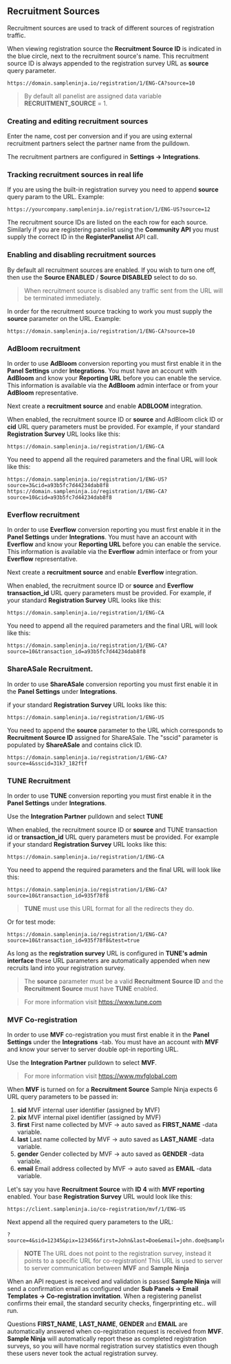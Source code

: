 ## Recruitment Sources

Recruitment sources are used to track of different sources of registration traffic. 

When viewing registration source the **Recruitment Source ID** is indicated in the blue circle, next to the recruitment source's name. This recruitment source ID is always appended to the registration survey URL as **source** query parameter.

```
https://domain.sampleninja.io/registration/1/ENG-CA?source=10
```

> By default all panelist are assigned data variable **RECRUITMENT_SOURCE** = 1.
 
### Creating and editing recruitment sources

Enter the name, cost per conversion and if you are using external recruitment partners select the partner name from the pulldown.

The recruitment partners are configured in **Settings -> Integrations**.

### Tracking recruitment sources in real life

If you are using the built-in registration survey you need to append **source** query param to the URL. Example:

```https://yourcompany.sampleninja.io/registration/1/ENG-US?source=12```

The recruitment source IDs are listed on the each row for each source. Similarly if you are registering panelist using the **Community API** you must supply the correct ID in the **RegisterPanelist** API call.

### Enabling and disabling recruitment sources
By default all recruitment sources are enabled. If you wish to turn one off, then use the **Source ENABLED** / **Source DISABLED** select to do so.

> When recruitment source is disabled any traffic sent from the URL will be terminated immediately.

In order for the recruitment source tracking to work you must supply the **source** parameter on the URL. Example:

```
https://domain.sampleninja.io/registration/1/ENG-CA?source=10
```

### AdBloom recruitment

In order to use **AdBloom** conversion reporting you must first enable it in the **Panel Settings** under **Integrations**. You must have an account with **AdBloom** and know your **Reporting URL** before you can enable the service. This information is available via the **AdBloom** admin interface or from your **AdBloom** representative.

Next create a **recruitment source** and enable **ADBLOOM** integration.

When enabled, the recruitment source ID or **source** and AdBloom click ID or **cid** URL query parameters must be provided. For example, if your standard **Registration Survey** URL looks like this:

```
https://domain.sampleninja.io/registration/1/ENG-CA
```

You need to append all the required parameters and the final URL will look like this:

```
https://domain.sampleninja.io/registration/1/ENG-US?source=3&cid=a93b5fc7d44234dab8f8
https://domain.sampleninja.io/registration/1/ENG-CA?source=10&cid=a93b5fc7d44234dab8f8
```

### Everflow recruitment
In order to use **Everflow** conversion reporting you must first enable it in the **Panel Settings** under **Integrations**. You must have an account with **Everflow** and know your **Reporting URL** before you can enable the service. This information is available via the **Everflow** admin interface or from your **Everflow** representative.

Next create a **recruitment source** and enable **Everflow** integration.

When enabled, the recruitment source ID or **source** and **Everflow** **transaction_id** URL query parameters must be provided. For example, if your standard **Registration Survey** URL looks like this:

```
https://domain.sampleninja.io/registration/1/ENG-CA
```

You need to append all the required parameters and the final URL will look like this:

```
https://domain.sampleninja.io/registration/1/ENG-CA?source=10&transaction_id=a93b5fc7d44234dab8f8
```

### ShareASale Recruitment.
In order to use **ShareASale** conversion reporting you must first enable it in the **Panel Settings** under **Integrations**.

if your standard **Registration Survey** URL looks like this:
```
https://domain.sampleninja.io/registration/1/ENG-US
```

You need to append the **source** parameter to the URL which corresponds to **Recruitment Source ID** assigned for ShareASale. The "sscid" parameter is populated by **ShareASale** and contains click ID. 

```
https://domain.sampleninja.io/registration/1/ENG-CA?source=4&sscid=31k7_182ftf
```

### TUNE Recruitment
In order to use **TUNE** conversion reporting you must first enable it in the **Panel Settings** under **Integrations**. 

Use the **Integration Partner** pulldown and select **TUNE**

When enabled, the recruitment source ID or **source** and TUNE transaction id or **transaction_id** URL query parameters must be provided. For example if your standard **Registration Survey** URL looks like this:
```
https://domain.sampleninja.io/registration/1/ENG-CA
```

You need to append the required parameters and the final URL will look like this:

```
https://domain.sampleninja.io/registration/1/ENG-CA?source=10&transaction_id=935f78f8
```

> **TUNE** must use this URL format for all the redirects they do.

Or for test mode:

```
https://domain.sampleninja.io/registration/1/ENG-CA?source=10&transaction_id=935f78f8&test=true
```
As long as the **registration survey** URL is configured in **TUNE's admin interface** these URL parameters are automatically appended when new recruits land into your registration survey.

> The **source** parameter must be a valid **Recruitment Source ID** and the **Recruitment Source** must have **TUNE** enabled.

> For more information visit https://www.tune.com

### MVF Co-registration
In order to use **MVF** co-registration you must first enable it in the **Panel Settings** under the **Integrations** -tab. You must have an account with **MVF** and know your server to server double opt-in reporting URL.

Use the **Integration Partner** pulldown to select **MVF**.

> For more information visit https://www.mvfglobal.com

When **MVF** is turned on for a **Recruitment Source** Sample Ninja expects 6 URL query parameters to be passed in:

1) **sid** MVF internal user identifier (assigned by MVF)
2) **pix** MVF internal pixel identifier (assigned by MVF)
3) **first** First name collected by MVF -> auto saved as **FIRST_NAME** -data variable.
4) **last**  Last name collected by MVF -> auto saved as **LAST_NAME** -data variable.
5) **gender** Gender collected by MVF -> auto saved as **GENDER** -data variable.
6) **email** Email address collected by MVF -> auto saved as **EMAIL** -data variable.

Let's say you have **Recruitment Source** with **ID 4** with **MVF reporting** enabled. Your base **Registration Survey** URL would look like this:

```
https://client.sampleninja.io/co-registration/mvf/1/ENG-US
```

Next append all the required query parameters to the URL:

```
?source=4&sid=12345&pix=123456&first=John&last=Doe&email=john.doe@sampleninja.io&gender=1
```

> **NOTE** The URL does not point to the registration survey, instead it points to a specific URL for co-registration! This URL is used to server to server communication between **MVF** and **Sample Ninja**

When an API request is received and validation is passed **Sample Ninja** will send a confirmation email as configured under **Sub Panels -> Email Templates -> Co-registration invitation**. When a registering panelist confirms their email, the standard security checks, fingerprinting etc.. will run.

Questions **FIRST_NAME**, **LAST_NAME**, **GENDER** and **EMAIL** are automatically answered when co-registration request is received from **MVF**. **Sample Ninja** will automatically report these as completed registration surveys, so you will have normal registration survey statistics even though these users never took the actual registration survey.

